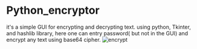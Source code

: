 # Python_encryptor
it's a simple GUI for encrypting and decrypting text.
using python, Tkinter, and hashlib library,
here one can entry password( but not in the GUI) and encrypt any text using base64 cipher.
![encrypt](https://user-images.githubusercontent.com/121849298/219881336-e3a9d196-4b66-4dac-ab6b-86dfac979de1.png)
